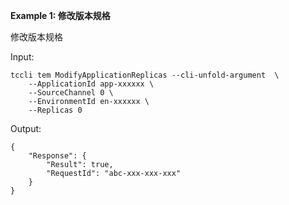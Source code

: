 **Example 1: 修改版本规格**

修改版本规格

Input: 

```
tccli tem ModifyApplicationReplicas --cli-unfold-argument  \
    --ApplicationId app-xxxxxx \
    --SourceChannel 0 \
    --EnvironmentId en-xxxxxx \
    --Replicas 0
```

Output: 
```
{
    "Response": {
        "Result": true,
        "RequestId": "abc-xxx-xxx-xxx"
    }
}
```

